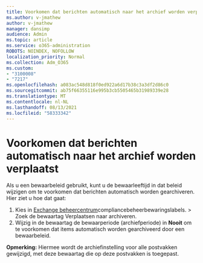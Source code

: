 ```yaml
---
title: Voorkomen dat berichten automatisch naar het archief worden verplaatst
ms.author: v-jmathew
author: v-jmathew
manager: dansimp
audience: Admin
ms.topic: article
ms.service: o365-administration
ROBOTS: NOINDEX, NOFOLLOW
localization_priority: Normal
ms.collection: Adm_O365
ms.custom:
- "3100008"
- "7217"
ms.openlocfilehash: a083ac548d818f0ed922a6d17b38c3a3df2d86c0
ms.sourcegitcommit: ab75f66355116e995b3cb5505465b31989339e28
ms.translationtype: MT
ms.contentlocale: nl-NL
ms.lasthandoff: 08/13/2021
ms.locfileid: "58333342"
---
```

# <a name="stop-messages-from-moving-to-the-archive-automatically"></a>Voorkomen dat berichten automatisch naar het archief worden verplaatst

Als u een bewaarbeleid gebruikt, kunt u de bewaarleeftijd in dat beleid wijzigen om te voorkomen dat berichten automatisch worden gearchiveren. Hier ziet u hoe dat gaat:

1. Kies in [Exchange beheercentrum](https://go.microsoft.com/fwlink/?linkid=2059104)compliancebeheerbewaringslabels.   >   Zoek de bewaartag Verplaatsen naar archiveren.
2. Wijzig in de bewaartag de bewaarperiode (archiefperiode) in **Nooit** om te voorkomen dat items automatisch worden gearchiveerd door een bewaarbeleid.

**Opmerking:** Hiermee wordt de archiefinstelling voor alle postvakken gewijzigd, met deze bewaartag die op deze postvakken is toegepast.
